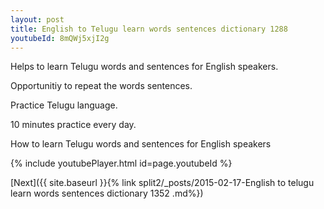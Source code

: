 ```yaml
---
layout: post
title: English to Telugu learn words sentences dictionary 1288 
youtubeId: 8mQWj5xjI2g
---
```

 
 
Helps to learn Telugu words and sentences for English speakers.

Opportunitiy to repeat the words sentences. 

Practice Telugu language. 
 
10 minutes practice every day. 
 
How to learn Telugu words and sentences for English speakers 
 
{% include youtubePlayer.html id=page.youtubeId %}
 
 
[Next]({{ site.baseurl }}{% link  split2/_posts/2015-02-17-English to telugu learn words sentences dictionary 1352 .md%})
 

